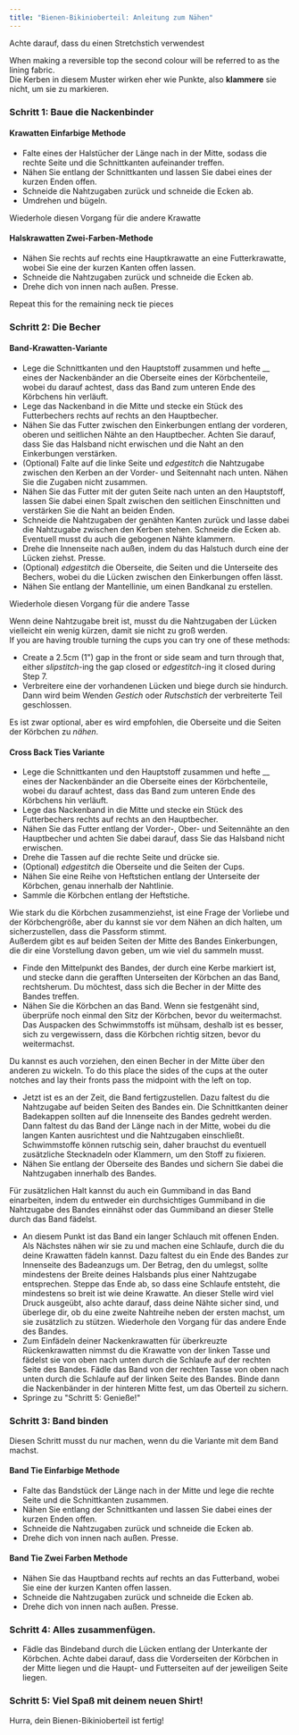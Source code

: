 ```yaml
---
title: "Bienen-Bikinioberteil: Anleitung zum Nähen"
---
```


<Warning>
Achte darauf, dass du einen Stretchstich verwendest
</Warning>

<Note>

When making a reversible top the second colour will be referred to as the lining fabric.  
Die Kerben in diesem Muster wirken eher wie Punkte, also **klammere** sie nicht, um sie zu markieren.

</Note>

### Schritt 1: Baue die Nackenbinder

#### Krawatten Einfarbige Methode

- Falte eines der Halstücher der Länge nach in der Mitte, sodass die rechte Seite und die Schnittkanten aufeinander treffen.
- Nähen Sie entlang der Schnittkanten und lassen Sie dabei eines der kurzen Enden offen.
- Schneide die Nahtzugaben zurück und schneide die Ecken ab.
- Umdrehen und bügeln.

<Note>Wiederhole diesen Vorgang für die andere Krawatte</Note>

#### Halskrawatten Zwei-Farben-Methode

- Nähen Sie rechts auf rechts eine Hauptkrawatte an eine Futterkrawatte, wobei Sie eine der kurzen Kanten offen lassen.
- Schneide die Nahtzugaben zurück und schneide die Ecken ab.
- Drehe dich von innen nach außen. Presse.

<Note>Repeat this for the remaining neck tie pieces</Note>

### Schritt 2: Die Becher

#### Band-Krawatten-Variante

- Lege die Schnittkanten und den Hauptstoff zusammen und hefte __ eines der Nackenbänder an die Oberseite eines der Körbchenteile, wobei du darauf achtest, dass das Band zum unteren Ende des Körbchens hin verläuft.
- Lege das Nackenband in die Mitte und stecke ein Stück des Futterbechers rechts auf rechts an den Hauptbecher.
- Nähen Sie das Futter zwischen den Einkerbungen entlang der vorderen, oberen und seitlichen Nähte an den Hauptbecher. Achten Sie darauf, dass Sie das Halsband nicht erwischen und die Naht an den Einkerbungen verstärken.
- (Optional) Falte auf die linke Seite und _edgestitch_ die Nahtzugabe zwischen den Kerben an der Vorder- und Seitennaht nach unten. Nähen Sie die Zugaben nicht zusammen.
- Nähen Sie das Futter mit der guten Seite nach unten an den Hauptstoff, lassen Sie dabei einen Spalt zwischen den seitlichen Einschnitten und verstärken Sie die Naht an beiden Enden.
- Schneide die Nahtzugaben der genähten Kanten zurück und lasse dabei die Nahtzugabe zwischen den Kerben stehen. Schneide die Ecken ab. Eventuell musst du auch die gebogenen Nähte klammern.
- Drehe die Innenseite nach außen, indem du das Halstuch durch eine der Lücken ziehst. Presse.
- (Optional) _edgestitch_ die Oberseite, die Seiten und die Unterseite des Bechers, wobei du die Lücken zwischen den Einkerbungen offen lässt.
- Nähen Sie entlang der Mantellinie, um einen Bandkanal zu erstellen.

<Note>Wiederhole diesen Vorgang für die andere Tasse</Note>

<Tip>

Wenn deine Nahtzugabe breit ist, musst du die Nahtzugaben der Lücken vielleicht ein wenig kürzen, damit sie nicht zu groß werden.  
If you are having trouble turning the cups you can try one of these methods:

- Create a 2.5cm (1") gap in the front or side seam and turn through that, either _slipstitch_-ing the gap closed or _edgestitch_-ing it closed during Step 7.
- Verbreitere eine der vorhandenen Lücken und biege durch sie hindurch. Dann wird beim Wenden _Gestich_ oder _Rutschstich_ der verbreiterte Teil geschlossen.

</Tip>
<Note>

Es ist zwar optional, aber es wird empfohlen, die Oberseite und die Seiten der Körbchen zu _nähen_.

</Note>

#### Cross Back Ties Variante

- Lege die Schnittkanten und den Hauptstoff zusammen und hefte __ eines der Nackenbänder an die Oberseite eines der Körbchenteile, wobei du darauf achtest, dass das Band zum unteren Ende des Körbchens hin verläuft.
- Lege das Nackenband in die Mitte und stecke ein Stück des Futterbechers rechts auf rechts an den Hauptbecher.
- Nähen Sie das Futter entlang der Vorder-, Ober- und Seitennähte an den Hauptbecher und achten Sie dabei darauf, dass Sie das Halsband nicht erwischen.
- Drehe die Tassen auf die rechte Seite und drücke sie.
- (Optional) _edgestitch_ die Oberseite und die Seiten der Cups.
- Nähen Sie eine Reihe von Heftstichen entlang der Unterseite der Körbchen, genau innerhalb der Nahtlinie.
- Sammle die Körbchen entlang der Heftstiche.

<Tip>

Wie stark du die Körbchen zusammenziehst, ist eine Frage der Vorliebe und der Körbchengröße, aber du kannst sie vor dem Nähen an dich halten, um sicherzustellen, dass die Passform stimmt.  
Außerdem gibt es auf beiden Seiten der Mitte des Bandes Einkerbungen, die dir eine Vorstellung davon geben, um wie viel du sammeln musst.

</Tip>

- Finde den Mittelpunkt des Bandes, der durch eine Kerbe markiert ist, und stecke dann die gerafften Unterseiten der Körbchen an das Band, rechtsherum. Du möchtest, dass sich die Becher in der Mitte des Bandes treffen.
- Nähen Sie die Körbchen an das Band. Wenn sie festgenäht sind, überprüfe noch einmal den Sitz der Körbchen, bevor du weitermachst. Das Auspacken des Schwimmstoffs ist mühsam, deshalb ist es besser, sich zu vergewissern, dass die Körbchen richtig sitzen, bevor du weitermachst.

<Note>

Du kannst es auch vorziehen, den einen Becher in der Mitte über den anderen zu wickeln. To do this place the sides of the cups at the outer notches and lay their fronts pass the midpoint with the left on top.

</Note>

- Jetzt ist es an der Zeit, die Band fertigzustellen. Dazu faltest du die Nahtzugabe auf beiden Seiten des Bandes ein. Die Schnittkanten deiner Badekappen sollten auf die Innenseite des Bandes gedreht werden. Dann faltest du das Band der Länge nach in der Mitte, wobei du die langen Kanten ausrichtest und die Nahtzugaben einschließt. Schwimmstoffe können rutschig sein, daher brauchst du eventuell zusätzliche Stecknadeln oder Klammern, um den Stoff zu fixieren.
- Nähen Sie entlang der Oberseite des Bandes und sichern Sie dabei die Nahtzugaben innerhalb des Bandes.

<Tip>

Für zusätzlichen Halt kannst du auch ein Gummiband in das Band einarbeiten, indem du entweder ein durchsichtiges Gummiband in die Nahtzugabe des Bandes einnähst oder das Gummiband an dieser Stelle durch das Band fädelst.

</Tip>

- An diesem Punkt ist das Band ein langer Schlauch mit offenen Enden. Als Nächstes nähen wir sie zu und machen eine Schlaufe, durch die du deine Krawatten fädeln kannst. Dazu faltest du ein Ende des Bandes zur Innenseite des Badeanzugs um. Der Betrag, den du umlegst, sollte mindestens der Breite deines Halsbands plus einer Nahtzugabe entsprechen. Steppe das Ende ab, so dass eine Schlaufe entsteht, die mindestens so breit ist wie deine Krawatte. An dieser Stelle wird viel Druck ausgeübt, also achte darauf, dass deine Nähte sicher sind, und überlege dir, ob du eine zweite Nahtreihe neben der ersten machst, um sie zusätzlich zu stützen. Wiederhole den Vorgang für das andere Ende des Bandes.
- Zum Einfädeln deiner Nackenkrawatten für überkreuzte Rückenkrawatten nimmst du die Krawatte von der linken Tasse und fädelst sie von oben nach unten durch die Schlaufe auf der rechten Seite des Bandes. Fädle das Band von der rechten Tasse von oben nach unten durch die Schlaufe auf der linken Seite des Bandes. Binde dann die Nackenbänder in der hinteren Mitte fest, um das Oberteil zu sichern.
- Springe zu "Schritt 5: Genieße!"

### Schritt 3: Band binden

Diesen Schritt musst du nur machen, wenn du die Variante mit dem Band machst.

#### Band Tie Einfarbige Methode

- Falte das Bandstück der Länge nach in der Mitte und lege die rechte Seite und die Schnittkanten zusammen.
- Nähen Sie entlang der Schnittkanten und lassen Sie dabei eines der kurzen Enden offen.
- Schneide die Nahtzugaben zurück und schneide die Ecken ab.
- Drehe dich von innen nach außen. Presse.

#### Band Tie Zwei Farben Methode

- Nähen Sie das Hauptband rechts auf rechts an das Futterband, wobei Sie eine der kurzen Kanten offen lassen.
- Schneide die Nahtzugaben zurück und schneide die Ecken ab.
- Drehe dich von innen nach außen. Presse.

### Schritt 4: Alles zusammenfügen.

- Fädle das Bindeband durch die Lücken entlang der Unterkante der Körbchen. Achte dabei darauf, dass die Vorderseiten der Körbchen in der Mitte liegen und die Haupt- und Futterseiten auf der jeweiligen Seite liegen.

### Schritt 5: Viel Spaß mit deinem neuen Shirt!

Hurra, dein Bienen-Bikinioberteil ist fertig!
